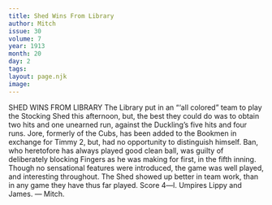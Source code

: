 ```yaml
---
title: Shed Wins From Library
author: Mitch
issue: 30
volume: 7
year: 1913
month: 20
day: 2
tags:
layout: page.njk
image:
---
```

SHED WINS FROM LIBRARY   The Library put in an “‘all colored” team to play the Stocking Shed this afternoon, but, the best they could do was to obtain two hits and one unearned run, against the Duckling’s five hits and four runs. Jore, formerly of the Cubs, has been added to the Bookmen in exchange for Timmy 2, but, had no opportunity to distinguish himself. Ban, who heretofore has always played good clean ball, was guilty of deliberately blocking Fingers as he was making for first, in the fifth inning. Though no sensational features were introduced, the game was well played, and interesting throughout. The Shed showed up better in team work, than in any game they have thus far played. Score 4—l. Umpires Lippy and James. — Mitch. 
